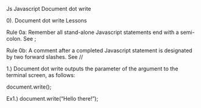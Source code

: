 Js Javascript Document dot write

0). Document dot write Lessons

Rule 0a: Remember all stand-alone Javascript statements end with a semi-colon. See ;

Rule 0b: A comment after a completed Javascript statement is designated by two forward slashes. See //

1.) Document dot write outputs the parameter of the argument to the terminal screen, as follows:

document.write();

Ex1.) document.write(“Hello there!”);



